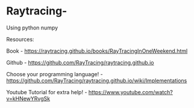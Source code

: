 # Raytracing-
Using python numpy

Resources:

Book - https://raytracing.github.io/books/RayTracingInOneWeekend.html

Github - https://github.com/RayTracing/raytracing.github.io

Choose your programming language! - https://github.com/RayTracing/raytracing.github.io/wiki/Implementations

Youtube Tutorial for extra help! - https://www.youtube.com/watch?v=kHNewYRvgSk
